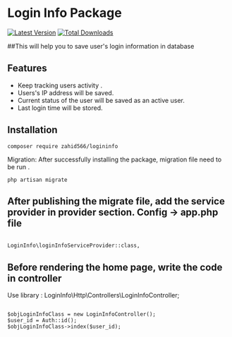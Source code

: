# Login Info Package

[![Latest Version](https://img.shields.io/github/release/zahidhasan566/loginInfoPackage.svg?style=flat-square)](https://github.com/zahidhasan566/loginInfoPackage/releases)
[![Total Downloads](https://img.shields.io/packagist/packages/zahid566/logininfo.svg?style=flat-square)](https://packagist.org/packages/zahid566/logininfo)

##This will help you to save user's login information in database

## Features
- Keep tracking users activity .
- Users's IP address will be saved. 
- Current status of the user will be saved as an active user.
- Last login time will be stored. 


## Installation

```
composer require zahid566/logininfo
```

Migration: After successfully installing the package, migration file need to be run .
```
php artisan migrate
```

## After publishing the migrate file, add the service provider in provider section. Config -> app.php file
```

LoginInfo\loginInfoServiceProvider::class,
```

## Before rendering the home page, write the code in controller
Use library : LoginInfo\Http\Controllers\LoginInfoController;
```

$objLoginInfoClass = new LoginInfoController();
$user_id = Auth::id();
$objLoginInfoClass->index($user_id);
```
